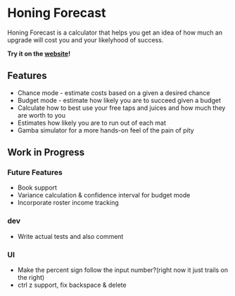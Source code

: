 # Honing Forecast

Honing Forecast is a calculator that helps you get an idea of how much an upgrade will cost you and your likelyhood of success.

**Try it on the [website](https://kenivia.github.io/Honing-Forecast/)!**

## Features

- Chance mode - estimate costs based on a given a desired chance
- Budget mode - estimate how likely you are to succeed given a budget
- Calculate how to best use your free taps and juices and how much they are worth to you
- Estimates how likely you are to run out of each mat
- Gamba simulator for a more hands-on feel of the pain of pity

## Work in Progress

### Future Features

- Book support
- Variance calculation & confidence interval for budget mode
- Incorporate roster income tracking

### dev

- Write actual tests and also comment

### UI

- Make the percent sign follow the input number?(right now it just trails on the right)
- ctrl z support, fix backspace & delete
